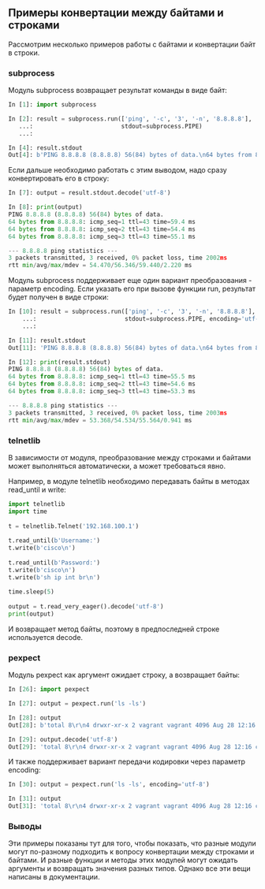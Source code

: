## Примеры конвертации между байтами и строками

Рассмотрим несколько примеров работы с байтами и конвертации байт в строки.


### subprocess

Модуль subprocess возвращает результат команды в виде байт:
```python
In [1]: import subprocess

In [2]: result = subprocess.run(['ping', '-c', '3', '-n', '8.8.8.8'],
   ...:                         stdout=subprocess.PIPE)
   ...:

In [4]: result.stdout
Out[4]: b'PING 8.8.8.8 (8.8.8.8) 56(84) bytes of data.\n64 bytes from 8.8.8.8: icmp_seq=1 ttl=43 time=59.4 ms\n64 bytes from 8.8.8.8: icmp_seq=2 ttl=43 time=54.4 ms\n64 bytes from 8.8.8.8: icmp_seq=3 ttl=43 time=55.1 ms\n\n--- 8.8.8.8 ping statistics ---\n3 packets transmitted, 3 received, 0% packet loss, time 2002ms\nrtt min/avg/max/mdev = 54.470/56.346/59.440/2.220 ms\n'
```

Если дальше необходимо работать с этим выводом, надо сразу конвертировать его в строку:
```python
In [7]: output = result.stdout.decode('utf-8')

In [8]: print(output)
PING 8.8.8.8 (8.8.8.8) 56(84) bytes of data.
64 bytes from 8.8.8.8: icmp_seq=1 ttl=43 time=59.4 ms
64 bytes from 8.8.8.8: icmp_seq=2 ttl=43 time=54.4 ms
64 bytes from 8.8.8.8: icmp_seq=3 ttl=43 time=55.1 ms

--- 8.8.8.8 ping statistics ---
3 packets transmitted, 3 received, 0% packet loss, time 2002ms
rtt min/avg/max/mdev = 54.470/56.346/59.440/2.220 ms
```

Модуль subprocess поддерживает еще один вариант преобразования - параметр encoding.
Если указать его при вызове функции run, результат будет получен в виде строки:
```python
In [10]: result = subprocess.run(['ping', '-c', '3', '-n', '8.8.8.8'],
    ...:                         stdout=subprocess.PIPE, encoding='utf-8')
    ...:

In [11]: result.stdout
Out[11]: 'PING 8.8.8.8 (8.8.8.8) 56(84) bytes of data.\n64 bytes from 8.8.8.8: icmp_seq=1 ttl=43 time=55.5 ms\n64 bytes from 8.8.8.8: icmp_seq=2 ttl=43 time=54.6 ms\n64 bytes from 8.8.8.8: icmp_seq=3 ttl=43 time=53.3 ms\n\n--- 8.8.8.8 ping statistics ---\n3 packets transmitted, 3 received, 0% packet loss, time 2003ms\nrtt min/avg/max/mdev = 53.368/54.534/55.564/0.941 ms\n'

In [12]: print(result.stdout)
PING 8.8.8.8 (8.8.8.8) 56(84) bytes of data.
64 bytes from 8.8.8.8: icmp_seq=1 ttl=43 time=55.5 ms
64 bytes from 8.8.8.8: icmp_seq=2 ttl=43 time=54.6 ms
64 bytes from 8.8.8.8: icmp_seq=3 ttl=43 time=53.3 ms

--- 8.8.8.8 ping statistics ---
3 packets transmitted, 3 received, 0% packet loss, time 2003ms
rtt min/avg/max/mdev = 53.368/54.534/55.564/0.941 ms
```

### telnetlib

В зависимости от модуля, преобразование между строками и байтами может выполняться автоматически, а может требоваться явно.

Например, в модуле telnetlib необходимо передавать байты в методах read_until и write:
```python
import telnetlib
import time
 
t = telnetlib.Telnet('192.168.100.1')
 
t.read_until(b'Username:')
t.write(b'cisco\n')
 
t.read_until(b'Password:')
t.write(b'cisco\n')
t.write(b'sh ip int br\n')
 
time.sleep(5)
 
output = t.read_very_eager().decode('utf-8')
print(output)
```

И возвращает метод байты, поэтому в предпоследней строке используется decode.

### pexpect

Модуль pexpect как аргумент ожидает строку, а возвращает байты:
```python
In [26]: import pexpect

In [27]: output = pexpect.run('ls -ls')

In [28]: output
Out[28]: b'total 8\r\n4 drwxr-xr-x 2 vagrant vagrant 4096 Aug 28 12:16 concurrent_futures\r\n4 drwxr-xr-x 2 vagrant vagrant 4096 Aug  3 07:59 iterator_generator\r\n'

In [29]: output.decode('utf-8')
Out[29]: 'total 8\r\n4 drwxr-xr-x 2 vagrant vagrant 4096 Aug 28 12:16 concurrent_futures\r\n4 drwxr-xr-x 2 vagrant vagrant 4096 Aug  3 07:59 iterator_generator\r\n'
```

И также поддерживает вариант передачи кодировки через параметр encoding:
```python
In [30]: output = pexpect.run('ls -ls', encoding='utf-8')

In [31]: output
Out[31]: 'total 8\r\n4 drwxr-xr-x 2 vagrant vagrant 4096 Aug 28 12:16 concurrent_futures\r\n4 drwxr-xr-x 2 vagrant vagrant 4096 Aug  3 07:59 iterator_generator\r\n'
```

### Выводы

Эти примеры показаны тут для того, чтобы показать, что разные модули могут по-разному подходить к вопросу конвертации между строками и байтами.
И разные функции и методы этих модулей могут ожидать аргументы и возвращать значения разных типов.
Однако все эти вещи написаны в документации.

